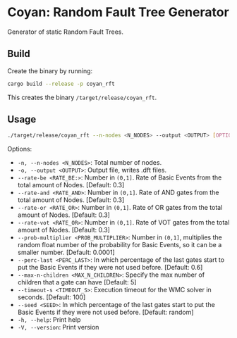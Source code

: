# Coyan: Random Fault Tree Generator

Generator of static Random Fault Trees.

## Build

Create the binary by running:

```bash
cargo build --release -p coyan_rft
```

This creates the binary `/target/release/coyan_rft`.

## Usage

```bash
./target/release/coyan_rft --n-nodes <N_NODES> --output <OUTPUT> [OPTIONS]
```

Options:

- `-n, --n-nodes <N_NODES>`: Total number of nodes.
- `-o, --output <OUTPUT>`: Output file, writes .dft files.
- `--rate-be <RATE_BE:>`: Number in `(0,1]`. Rate of Basic Events from the total amount of Nodes. [Default: 0.3]
- `--rate-and <RATE_AND>`: Number in `(0,1]`. Rate of AND gates from the total amount of Nodes. [Default: 0.3]
- `--rate-or <RATE_OR>`: Number in `(0,1]`. Rate of OR gates from the total amount of Nodes. [Default: 0.3]
- `--rate-vot <RATE_OR>`: Number in `(0,1]`. Rate of VOT gates from the total amount of Nodes. [Default: 0.3]
- `--prob-multiplier <PROB_MULTIPLIER>`: Number in `(0,1]`, multiplies the random float number of the probability for Basic Events, so it can be a smaller number. [Default: 0.0001]
- `--perc-last <PERC_LAST>`: In which percentage of the last gates start to put the Basic Events if they were not used before. [Default: 0.6]
- `--max-n-children <MAX_N_CHILDREN>`: Specify the max number of children that a gate can have [Default: 5]
- `--timeout-s <TIMEOUT_S>`: Execution timeout for the WMC solver in seconds. [Default: 100]
- `--seed <SEED>`: In which percentage of the last gates start to put the Basic Events if they were not used before. [Default: random]
- `-h, --help`: Print help
- `-V, --version`: Print version
